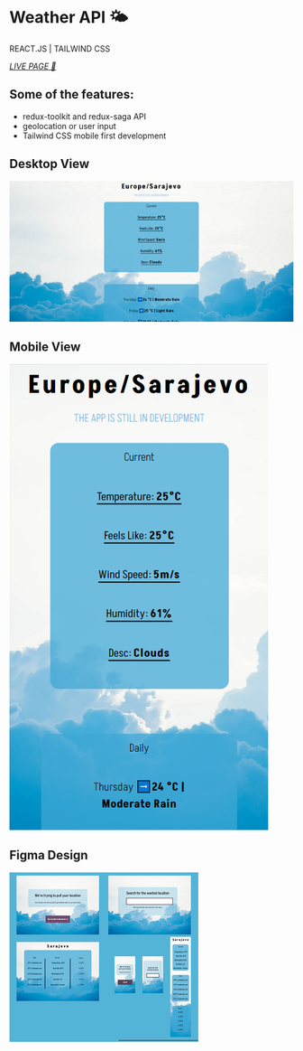 # Weather API 🌤️

REACT.JS | TAILWIND CSS

<a href="https://reactweather.pages.dev/" target="_blank"><i>LIVE PAGE 🔗</i></a>

## Some of the features:

- redux-toolkit and redux-saga API
- geolocation or user input
- Tailwind CSS mobile first development

## Desktop View

<img src="https://raw.githubusercontent.com/gazibarad/reactweather/main/src/img/desktop.png">

## Mobile View

<img src="https://raw.githubusercontent.com/gazibarad/reactweather/main/src/img/mobile.png">

## Figma Design

<img src="https://raw.githubusercontent.com/gazibarad/reactweather/main/src/img/figma.png">
